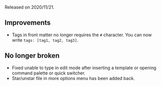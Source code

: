 Released on 2020/11/21.

## Improvements

- Tags in front matter no longer requires the `#` character. You can now write `tags: [tag1, tag2, tag3]`.

## No longer broken

- Fixed unable to type in edit mode after inserting a template or opening command palette or quick switcher.
- Star/unstar file in more options menu has been added back.
